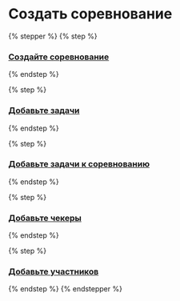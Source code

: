 # Создать соревнование

{% stepper %}
{% step %}
### [Создайте соревнование](../svoe-sorevnovanie/sozdanie-sorevnovaniya.md)
{% endstep %}

{% step %}
### [Добавьте задачи](broken-reference)
{% endstep %}

{% step %}
### [Добавьте задачи к соревнованию](../instrukcii/sorevnovanie/redaktirovanie-zadach-sorevnovaniya.md)
{% endstep %}

{% step %}
### [Добавьте чекеры](../instrukcii/sorevnovanie/redaktirovanie-zadach-sorevnovaniya.md)
{% endstep %}

{% step %}
### [Добавьте участников](../instrukcii/sorevnovanie/redaktirovanie-polzovatelei-sorevnovaniya.md)
{% endstep %}
{% endstepper %}
